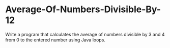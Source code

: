 # Average-Of-Numbers-Divisible-By-12

Write a program that calculates the average of numbers divisible by 3 and 4 from 0 to the entered number using Java loops.
